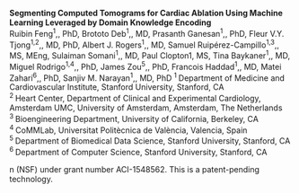 <b>Segmenting Computed Tomograms for Cardiac Ablation Using Machine Learning Leveraged by Domain Knowledge Encoding</b> <br/>
Ruibin Feng<sup>1</sup>,, PhD, Brototo Deb<sup>1</sup>,, MD, Prasanth Ganesan<sup>1</sup>,, PhD, Fleur V.Y. Tjong<sup>1,2</sup>,, MD, PhD, Albert J. Rogers<sup>1</sup>,, MD, Samuel Ruipérez-Campillo<sup>1,3</sup>,, MS, MEng, Sulaiman Somani<sup>1</sup>,, MD, Paul Clopton1, MS, Tina Baykaner<sup>1</sup>,, MD, Miguel Rodrigo<sup>1,4</sup>,, PhD, James Zou<sup>5</sup>,, PhD, Francois Haddad<sup>1</sup>,, MD, Matei Zahari<sup>6</sup>,, PhD, Sanjiv M. Narayan<sup>1</sup>,, MD, PhD
<sup>1 </sup>Department of Medicine and Cardiovascular Institute, Stanford University, Stanford, CA <br/>
<sup>2 </sup>Heart Center, Department of Clinical and Experimental Cardiology, Amsterdam UMC, University of Amsterdam, Amsterdam, The Netherlands <br/>
<sup>3 </sup>Bioengineering Department, University of California, Berkeley, CA <br/>
<sup>4 </sup>CoMMLab, Universitat Politècnica de València, Valencia, Spain <br/>
<sup>5 </sup>Department of Biomedical Data Science, Stanford University, Stanford, CA <br/>
<sup>6 </sup>Department of Computer Science, Stanford University, Stanford, CA <br/>

<!-- 

This repository provides the official implementation of training Models Genesis as well as the usage of the pre-trained Models Genesis in the following paper:

<b>Models Genesis: Generic Autodidactic Models for 3D Medical Image Analysis</b> <br/>
[Zongwei Zhou](https://www.zongweiz.com/)<sup>1</sup>, [Vatsal Sodha](https://github.com/vatsal-sodha)<sup>1</sup>, [Md Mahfuzur Rahman Siddiquee](https://github.com/mahfuzmohammad)<sup>1</sup>,  <br/>
[Ruibin Feng](https://chs.asu.edu/ruibin-feng)<sup>1</sup>, [Nima Tajbakhsh](https://www.linkedin.com/in/nima-tajbakhsh-b5454376/)<sup>1</sup>, [Michael B. Gotway](https://www.mayoclinic.org/biographies/gotway-michael-b-m-d/bio-20055566)<sup>2</sup>, and [Jianming Liang](https://chs.asu.edu/jianming-liang)<sup>1</sup> <br/>
<sup>1 </sup>Arizona State University,   <sup>2 </sup>Mayo Clinic <br/>
International Conference on Medical Image Computing and Computer Assisted Intervention (MICCAI), 2019 <br/>
<b>[Young Scientist Award](http://www.miccai.org/about-miccai/awards/young-scientist-award/)</b>  <br/>
[paper](http://www.cs.toronto.edu/~liang/Publications/ModelsGenesis/MICCAI_2019_Full.pdf) | [code](https://github.com/MrGiovanni/ModelsGenesis) | [slides](https://docs.wixstatic.com/ugd/deaea1_c5e0f8cd9cde4c3db339d866483cbcd3.pdf) | [poster](http://www.cs.toronto.edu/~liang/Publications/ModelsGenesis/Models_Genesis_Poster.pdf) | talk ([YouTube](https://youtu.be/5W_uGzBloZs), [YouKu](https://v.youku.com/v_show/id_XNDM5NjQ1ODAxMg==.html?sharefrom=iphone&sharekey=496e1494c76ed263653aa3aada61c23e6)) | [blog](https://zhuanlan.zhihu.com/p/86366534)

<b>Models Genesis</b> <br/>
[Zongwei Zhou](https://www.zongweiz.com/)<sup>1</sup>, [Vatsal Sodha](https://github.com/vatsal-sodha)<sup>1</sup>, [Jiaxuan Pang](https://github.com/MRJasonP)<sup>1</sup>, [Michael B. Gotway](https://www.mayoclinic.org/biographies/gotway-michael-b-m-d/bio-20055566)<sup>2</sup>, and [Jianming Liang](https://chs.asu.edu/jianming-liang)<sup>1</sup> <br/>
<sup>1 </sup>Arizona State University,   <sup>2 </sup>Mayo Clinic <br/>
Medical Image Analysis (MedIA) <br/>
<b>[MedIA Best Paper Award](http://www.miccai.org/about-miccai/awards/medical-image-analysis-best-paper-award/)</b>  <br/>
[paper](https://arxiv.org/pdf/2004.07882.pdf) | [code](https://github.com/MrGiovanni/ModelsGenesis) | [slides](https://d5b3ebbb-7f8d-4011-9114-d87f4a930447.filesusr.com/ugd/deaea1_5ecdfa48836941d6ad174dcfbc925575.pdf) | [graphical abstract](https://ars.els-cdn.com/content/image/1-s2.0-S1361841520302048-fx1_lrg.jpg)

<p float="center">
  <img width="30%" src="figures/Young_Scientist_Award.JPG" />
  <img width="60%" src="figures/MedIA_Best_Paper_Award.JPG" /> 
</p>

## Available implementation

- keras/
- pytorch/

**&#9733; News: Models Genesis, incorporated with nnU-Net, [rank # 1](https://decathlon-10.grand-challenge.org/evaluation/challenge/leaderboard/) in segmenting liver/tumor and hippocampus.**
- competition/


## Major results from our work

1. **Models Genesis outperform 3D models trained from scratch**
2. **Models Genesis top any 2D approaches, including ImageNet models and degraded 2D Models Genesis**
3. **Models Genesis (2D) offer performances equivalent to supervised pre-trained models**

The par plots presented below are produced by Matlab code in `figures/plotsuperbar.m` and the helper functions in `figures/superbar`. Credit to [superbar](https://github.com/scottclowe/superbar) by Scott Lowe.

<p align="center"><img width="90%" src="figures/results.png" /></p>

Note that learning from scratch <i>simply</i> in 3D may not necessarily yield performance better than ImageNet-based transfer learning in 2D


## Citation
If you use this code or use our pre-trained weights for your research, please cite our papers:
```
@InProceedings{zhou2019models,
  author="Zhou, Zongwei and Sodha, Vatsal and Rahman Siddiquee, Md Mahfuzur and Feng, Ruibin and Tajbakhsh, Nima and Gotway, Michael B. and Liang, Jianming",
  title="Models Genesis: Generic Autodidactic Models for 3D Medical Image Analysis",
  booktitle="Medical Image Computing and Computer Assisted Intervention -- MICCAI 2019",
  year="2019",
  publisher="Springer International Publishing",
  address="Cham",
  pages="384--393",
  isbn="978-3-030-32251-9",
  url="https://link.springer.com/chapter/10.1007/978-3-030-32251-9_42"
}

@article{zhou2021models,
  title="Models Genesis",
  author="Zhou, Zongwei and Sodha, Vatsal and Pang, Jiaxuan and Gotway, Michael B and Liang, Jianming",
  journal="Medical Image Analysis",
  volume = "67",
  pages = "101840",
  year = "2021",
  issn = "1361-8415",
  doi = "https://doi.org/10.1016/j.media.2020.101840",
  url = "http://www.sciencedirect.com/science/article/pii/S1361841520302048",
}

@phdthesis{zhou2021towards,
  title={Towards Annotation-Efficient Deep Learning for Computer-Aided Diagnosis},
  author={Zhou, Zongwei},
  year={2021},
  school={Arizona State University}
}
```


## Acknowledgement
This research has been supported partially by ASU and Mayo Clinic through a Seed Grant and an Innovation Grant, and partially by the National Institutes of Health (NIH) under Award Number R01HL128785. The content is solely the responsibility of the authors and does not necessarily represent the official views of the NIH. This work has utilized the GPUs provided partially by the ASU Research Computing and partially by the Extreme Science and Engineering Discovery Environment (XSEDE) funded by the National Science Foundatio -->n (NSF) under grant number ACI-1548562. This is a patent-pending technology.
